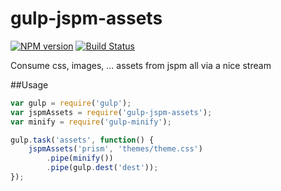 # gulp-jspm-assets

[![NPM version][npm-image]][npm-url] [![Build Status][travis-image]][travis-url] 

Consume css, images, ... assets from jspm all via a nice stream

##Usage

```js
var gulp = require('gulp');
var jspmAssets = require('gulp-jspm-assets');
var minify = require('gulp-minify');

gulp.task('assets', function() {
    jspmAssets('prism', 'themes/theme.css')
        .pipe(minify())
        .pipe(gulp.dest('dest'));
});

```

[npm-url]: https://www.npmjs.com/package/gulp-jspm-assets
[npm-image]: https://badge.fury.io/js/gulp-jspm-assets.svg

[travis-url]: https://travis-ci.org/nickvdyck/gulp-jspm-assets
[travis-image]: https://travis-ci.org/nickvdyck/gulp-jspm-assets.svg?branch=master

